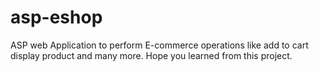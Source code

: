 # asp-eshop

ASP web Application to perform E-commerce operations like add to cart display product and many more. Hope you learned from this project.
